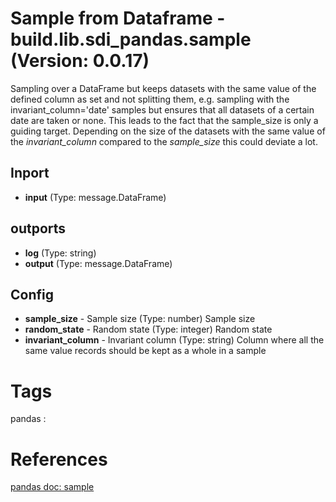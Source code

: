 # Sample from Dataframe - build.lib.sdi_pandas.sample (Version: 0.0.17)

Sampling over a DataFrame but keeps datasets with the same value of the             defined column as set and not splitting them, e.g. sampling with the invariant_column='date' samples             but ensures that all datasets of a certain date are taken or none. This leads to the fact that the             sample_size is only a guiding target. Depending on the size of the datasets with the same value of             the *invariant_column* compared to the *sample_size* this could deviate a lot. 

## Inport

* **input** (Type: message.DataFrame) 

## outports

* **log** (Type: string) 
* **output** (Type: message.DataFrame) 

## Config

* **sample_size** - Sample size (Type: number) Sample size
* **random_state** - Random state (Type: integer) Random state
* **invariant_column** - Invariant column (Type: string) Column where all the same value records should be kept as a whole in a sample


# Tags
pandas : 

# References
[pandas doc: sample](https://pandas.pydata.org/pandas-docs/stable/reference/api/pandas.DataFrame.sample.html)

